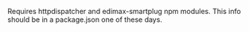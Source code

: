 Requires httpdispatcher and edimax-smartplug npm modules. This info should be in a package.json one of these days.
